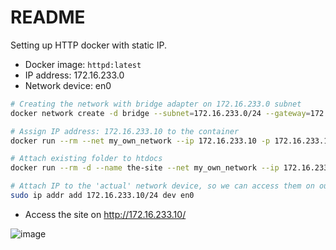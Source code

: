 # README
Setting up HTTP docker with static IP.

- Docker image: `httpd:latest`
- IP address: 172.16.233.0
- Network device: en0


```bash
# Creating the network with bridge adapter on 172.16.233.0 subnet
docker network create -d bridge --subnet=172.16.233.0/24 --gateway=172.16.233.1 my_own_network

# Assign IP address: 172.16.233.10 to the container
docker run --rm --net my_own_network --ip 172.16.233.10 -p 172.16.233.10:80:80 httpd:latest

# Attach existing folder to htdocs
docker run --rm -d --name the-site --net my_own_network --ip 172.16.233.10 -p 172.16.233.10:80:80 -v $(PWD)/:/usr/local/apache2/htdocs/ httpd:latest

# Attach IP to the 'actual' network device, so we can access them on our network
sudo ip addr add 172.16.233.10/24 dev en0
```

- Access the site on http://172.16.233.10/

![image](https://github.com/yosep-tenly/static-ip-docker-httpd/assets/41761997/d8630919-c276-49e0-b514-41ca6bcc3b1d)
